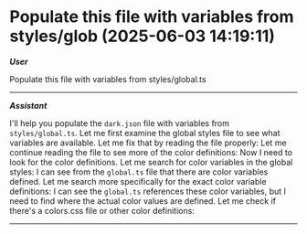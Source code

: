 <!-- Generated by SpecStory -->

# Populate this file with variables from styles/glob (2025-06-03 14:19:11)

_**User**_

Populate this file with variables from styles/global.ts

---

_**Assistant**_

I'll help you populate the `dark.json` file with variables from `styles/global.ts`. Let me first examine the global styles file to see what variables are available. Let me fix that by reading the file properly: Let me continue reading the file to see more of the color definitions: Now I need to look for the color definitions. Let me search for color variables in the global styles: I can see from the `global.ts` file that there are color variables defined. Let me search more specifically for the exact color variable definitions: I can see the `global.ts` references these color variables, but I need to find where the actual color values are defined. Let me check if there's a colors.css file or other color definitions:

---
